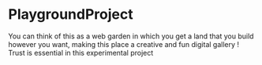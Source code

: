 # PlaygroundProject
You can think of this as a web garden in which you get a land that you build however you want, making this place a creative and fun digital gallery ! Trust is essential in this experimental project

